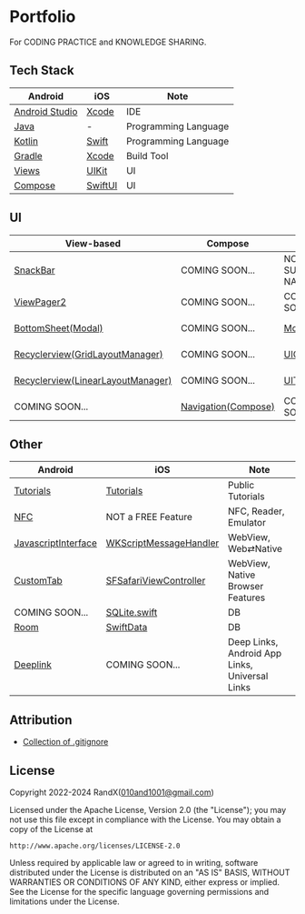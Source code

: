 # Portfolio

For CODING PRACTICE and KNOWLEDGE SHARING.

## Tech Stack

| Android                                                                         | iOS                                                       | Note                 |
|---------------------------------------------------------------------------------|-----------------------------------------------------------|----------------------|
| [Android Studio](https://developer.android.com/studio)                          | [Xcode](https://developer.apple.com/xcode/resources/)     | IDE                  |
| [Java](https://en.wikipedia.org/wiki/Java_(programming_language))               | -                                                         | Programming Language |
| [Kotlin](https://kotlinlang.org/docs/getting-started.html)                      | [Swift](https://www.swift.org/about/)                     | Programming Language |
| [Gradle](https://gradle.org/)                                                   | [Xcode](https://developer.apple.com/xcode/resources/)     | Build Tool           |
| [Views](https://developer.android.com/develop/ui/views/layout/declaring-layout) | [UIKit](https://developer.apple.com/documentation/uikit/) | UI                   |
| [Compose](https://developer.android.com/jetpack/compose)                        | [SwiftUI](https://developer.apple.com/xcode/swiftui/)     | UI                   |

## UI

| View-based                                                  | Compose                                             | UIKit                                      | SwiftUI                                  |
|-------------------------------------------------------------|-----------------------------------------------------|--------------------------------------------|------------------------------------------|
| [SnackBar](/Android/SnackBar/)                              | COMING SOON...                                      | NOT SUPPORTED NATIVELY                     | NOT SUPPORTED NATIVELY                   |
| [ViewPager2](/Android/ViewPager2/)                          | COMING SOON...                                      | COMING SOON...                             | COMING SOON...                           |
| [BottomSheet(Modal)](/Android/BottomSheet/)                 | COMING SOON...                                      | [Modal](/iOS/Modal/)                       | COMING SOON...                           |
| [Recyclerview(GridLayoutManager)](/Android/RecyclerView/)   | COMING SOON...                                      | [UICollectionView](/iOS/UICollectionView/) | COMING SOON...                           |
| [Recyclerview(LinearLayoutManager)](/Android/RecyclerView/) | COMING SOON...                                      | [UITableView](/iOS/UITableView/)           | COMING SOON...                           |
| COMING SOON...                                              | [Navigation(Compose)](/Android/Navigation4Compose/) | COMING SOON...                             | [NavigationStack](/iOS/NavigationStack/) |

## Other

| Android                                              | iOS                                                    | Note                                           |
|------------------------------------------------------|--------------------------------------------------------|------------------------------------------------|
| [Tutorials](/Android/Tutorials/)                     | [Tutorials](/iOS/Tutorials/)                           | Public Tutorials                               |
| [NFC](/Android/NFC/)                                 | NOT a FREE Feature                                     | NFC, Reader, Emulator                          |
| [JavascriptInterface](/Android/JavascriptInterface/) | [WKScriptMessageHandler](/iOS/WKScriptMessageHandler/) | WebView, Web⇄Native                            |
| [CustomTab](/Android/CustomTab/)                     | [SFSafariViewController](/iOS/SFSafariViewController/) | WebView, Native Browser Features               |
| COMING SOON...                                       | [SQLite.swift](/iOS/SQLiteSwift/)                      | DB                                             |
| [Room](/Android/Room/)                               | [SwiftData](/iOS/SwiftD0ta/)                           | DB                                             |
| [Deeplink](/Android/Deeplink/)                       | COMING SOON...                                         | Deep Links, Android App Links, Universal Links |

## Attribution

- [Collection of .gitignore](https://github.com/github/gitignore)

## License

Copyright 2022-2024 RandX(<010and1001@gmail.com>)

Licensed under the Apache License, Version 2.0 (the "License");
you may not use this file except in compliance with the License.
You may obtain a copy of the License at

    http://www.apache.org/licenses/LICENSE-2.0

Unless required by applicable law or agreed to in writing, software
distributed under the License is distributed on an "AS IS" BASIS,
WITHOUT WARRANTIES OR CONDITIONS OF ANY KIND, either express or implied.
See the License for the specific language governing permissions and
limitations under the License.
